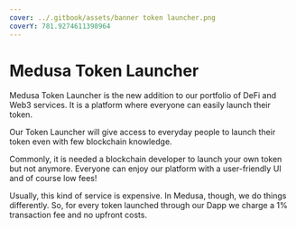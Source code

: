 ```yaml
---
cover: ../.gitbook/assets/banner token launcher.png
coverY: 781.9274611398964
---
```


# Medusa Token Launcher

Medusa Token Launcher is the new addition to our portfolio of DeFi and Web3 services. It is a platform where everyone can easily launch their token.

Our Token Launcher will give access to everyday people to launch their token even with few blockchain knowledge.

Commonly, it is needed a blockchain developer to launch your own token but not anymore. Everyone can enjoy our platform with a user-friendly UI and of course low fees!

Usually, this kind of service is expensive. In Medusa, though, we do things differently. So, for every token launched through our Dapp we charge a 1% transaction fee and no upfront costs.
